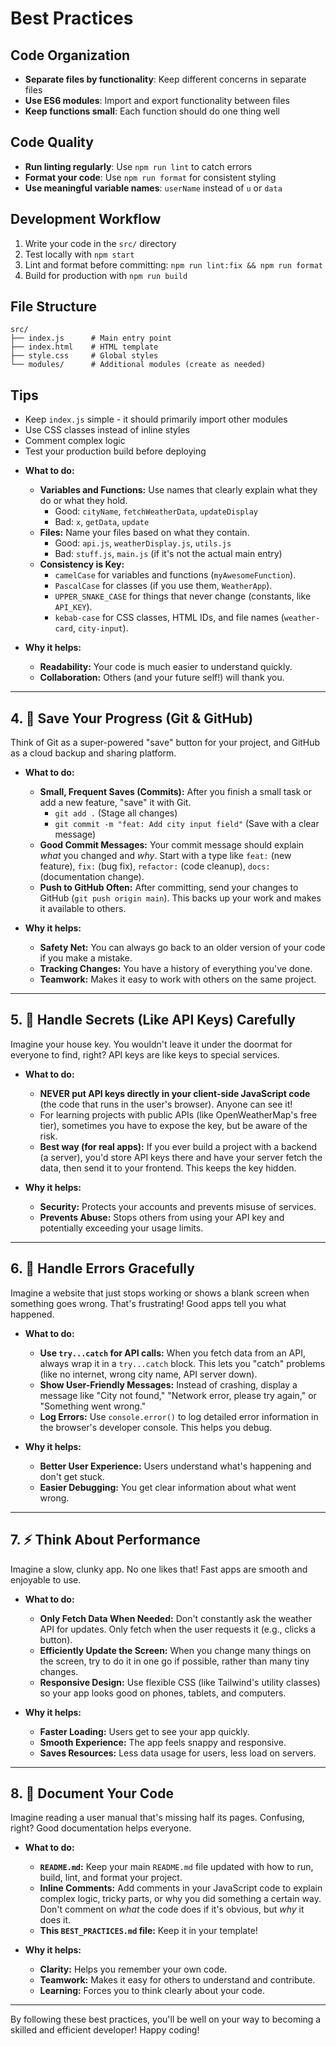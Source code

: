 # Best Practices

## Code Organization

- **Separate files by functionality**: Keep different concerns in separate files
- **Use ES6 modules**: Import and export functionality between files
- **Keep functions small**: Each function should do one thing well

## Code Quality

- **Run linting regularly**: Use `npm run lint` to catch errors
- **Format your code**: Use `npm run format` for consistent styling
- **Use meaningful variable names**: `userName` instead of `u` or `data`

## Development Workflow

1. Write your code in the `src/` directory
2. Test locally with `npm start`
3. Lint and format before committing: `npm run lint:fix && npm run format`
4. Build for production with `npm run build`

## File Structure

```
src/
├── index.js      # Main entry point
├── index.html    # HTML template
├── style.css     # Global styles
└── modules/      # Additional modules (create as needed)
```

## Tips

- Keep `index.js` simple - it should primarily import other modules
- Use CSS classes instead of inline styles
- Comment complex logic
- Test your production build before deploying

* **What to do:**
    * **Variables and Functions:** Use names that clearly explain what they do or what they hold.
        * Good: `cityName`, `fetchWeatherData`, `updateDisplay`
        * Bad: `x`, `getData`, `update`
    * **Files:** Name your files based on what they contain.
        * Good: `api.js`, `weatherDisplay.js`, `utils.js`
        * Bad: `stuff.js`, `main.js` (if it's not the actual main entry)
    * **Consistency is Key:**
        * `camelCase` for variables and functions (`myAwesomeFunction`).
        * `PascalCase` for classes (if you use them, `WeatherApp`).
        * `UPPER_SNAKE_CASE` for things that never change (constants, like `API_KEY`).
        * `kebab-case` for CSS classes, HTML IDs, and file names (`weather-card`, `city-input`).

* **Why it helps:**
    * **Readability:** Your code is much easier to understand quickly.
    * **Collaboration:** Others (and your future self!) will thank you.

---

## 4. 💾 Save Your Progress (Git & GitHub)

Think of Git as a super-powered "save" button for your project, and GitHub as a cloud backup and sharing platform.

* **What to do:**
    * **Small, Frequent Saves (Commits):** After you finish a small task or add a new feature, "save" it with Git.
        * `git add .` (Stage all changes)
        * `git commit -m "feat: Add city input field"` (Save with a clear message)
    * **Good Commit Messages:** Your commit message should explain *what* you changed and *why*. Start with a type like `feat:` (new feature), `fix:` (bug fix), `refactor:` (code cleanup), `docs:` (documentation change).
    * **Push to GitHub Often:** After committing, send your changes to GitHub (`git push origin main`). This backs up your work and makes it available to others.

* **Why it helps:**
    * **Safety Net:** You can always go back to an older version of your code if you make a mistake.
    * **Tracking Changes:** You have a history of everything you've done.
    * **Teamwork:** Makes it easy to work with others on the same project.

---

## 5. 🔑 Handle Secrets (Like API Keys) Carefully

Imagine your house key. You wouldn't leave it under the doormat for everyone to find, right? API keys are like keys to special services.

* **What to do:**
    * **NEVER put API keys directly in your client-side JavaScript code** (the code that runs in the user's browser). Anyone can see it!
    * For learning projects with public APIs (like OpenWeatherMap's free tier), sometimes you have to expose the key, but be aware of the risk.
    * **Best way (for real apps):** If you ever build a project with a backend (a server), you'd store API keys there and have your server fetch the data, then send it to your frontend. This keeps the key hidden.

* **Why it helps:**
    * **Security:** Protects your accounts and prevents misuse of services.
    * **Prevents Abuse:** Stops others from using your API key and potentially exceeding your usage limits.

---

## 6. 🚨 Handle Errors Gracefully

Imagine a website that just stops working or shows a blank screen when something goes wrong. That's frustrating! Good apps tell you what happened.

* **What to do:**
    * **Use `try...catch` for API calls:** When you fetch data from an API, always wrap it in a `try...catch` block. This lets you "catch" problems (like no internet, wrong city name, API server down).
    * **Show User-Friendly Messages:** Instead of crashing, display a message like "City not found," "Network error, please try again," or "Something went wrong."
    * **Log Errors:** Use `console.error()` to log detailed error information in the browser's developer console. This helps you debug.

* **Why it helps:**
    * **Better User Experience:** Users understand what's happening and don't get stuck.
    * **Easier Debugging:** You get clear information about what went wrong.

---

## 7. ⚡ Think About Performance

Imagine a slow, clunky app. No one likes that! Fast apps are smooth and enjoyable to use.

* **What to do:**
    * **Only Fetch Data When Needed:** Don't constantly ask the weather API for updates. Only fetch when the user requests it (e.g., clicks a button).
    * **Efficiently Update the Screen:** When you change many things on the screen, try to do it in one go if possible, rather than many tiny changes.
    * **Responsive Design:** Use flexible CSS (like Tailwind's utility classes) so your app looks good on phones, tablets, and computers.

* **Why it helps:**
    * **Faster Loading:** Users get to see your app quickly.
    * **Smooth Experience:** The app feels snappy and responsive.
    * **Saves Resources:** Less data usage for users, less load on servers.

---

## 8. 📝 Document Your Code

Imagine reading a user manual that's missing half its pages. Confusing, right? Good documentation helps everyone.

* **What to do:**
    * **`README.md`:** Keep your main `README.md` file updated with how to run, build, lint, and format your project.
    * **Inline Comments:** Add comments in your JavaScript code to explain complex logic, tricky parts, or why you did something a certain way. Don't comment on *what* the code does if it's obvious, but *why* it does it.
    * **This `BEST_PRACTICES.md` file:** Keep it in your template!

* **Why it helps:**
    * **Clarity:** Helps you remember your own code.
    * **Teamwork:** Makes it easy for others to understand and contribute.
    * **Learning:** Forces you to think clearly about your code.

---

By following these best practices, you'll be well on your way to becoming a skilled and efficient developer! Happy coding!